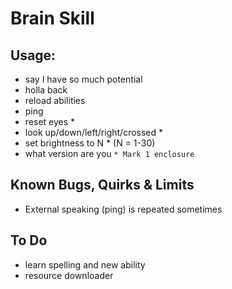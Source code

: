 # Brain Skill

## Usage:
- say I have so much potential
- holla back
- reload abilities
- ping
- reset eyes *
- look up/down/left/right/crossed *
- set brightness to N * (N = 1-30)
- what version are you
`* Mark 1 enclosure`

## Known Bugs, Quirks & Limits
- External speaking (ping) is repeated sometimes

## To Do
- learn spelling and new ability
- resource downloader
